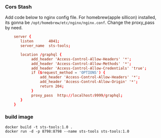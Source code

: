 ### Cors Stash

Add code below to nginx config file. For homebrew(apple sillicon) installed, its gonna be `/opt/homebrew/etc/nginx/nginx.conf`. Change the proxy_pass by need.

```conf
    server {
       listen       4041;
       server_name  sts-tools;

       location /graphql {
            add_header 'Access-Control-Allow-Headers' '*';
            add_header 'Access-Control-Allow-Methods' '*';
            add_header 'Access-Control-Allow-Credentials' 'true';
            if ($request_method = 'OPTIONS') {
                add_header 'Access-Control-Allow-Headers' '*';
                add_header 'Access-Control-Allow-Origin' '*';
                return 204;
            }
            proxy_pass  http://localhost:9999/graphql;
       }
    }
```

### build image

```shell
docker build -t sts-tools:1.0 .
docker run -d -p 8798:8798 --name sts-tools sts-tools:1.0
```
